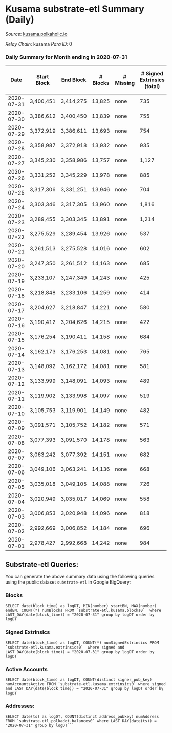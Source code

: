 # Kusama substrate-etl Summary (Daily)

_Source_: [kusama.polkaholic.io](https://kusama.polkaholic.io)

*Relay Chain*: kusama
*Para ID*: 0



### Daily Summary for Month ending in 2020-07-31


| Date | Start Block | End Block | # Blocks | # Missing | # Signed Extrinsics (total) | # Active Accounts | # Addresses with Balances | # Events | # Transfers | # XCM Transfers In | # XCM Transfers Out |
| ---- | ----------- | --------- | -------- | --------- | --------------------------- | ----------------- | ------------------------- | -------- | ----------- | ------------------ | ------------------- |
| 2020-07-31 | 3,400,451 | 3,414,275 | 13,825 | none  | 735 | 332 | 13,881 | 59,885 | 311 ($14,610,963.79) |   |   |
| 2020-07-30 | 3,386,612 | 3,400,450 | 13,839 | none  | 755 | 351 |  | 56,218 | 241 ($26,192,746.00) |   |   |
| 2020-07-29 | 3,372,919 | 3,386,611 | 13,693 | none  | 754 | 447 |  | 56,870 | 224 ($15,911,945.96) |   |   |
| 2020-07-28 | 3,358,987 | 3,372,918 | 13,932 | none  | 935 | 478 |  | 58,629 | 355 ($23,761,536.44) |   |   |
| 2020-07-27 | 3,345,230 | 3,358,986 | 13,757 | none  | 1,127 | 567 |  | 63,841 | 323 ($45,095,000.99) |   |   |
| 2020-07-26 | 3,331,252 | 3,345,229 | 13,978 | none  | 885 | 507 |  | 58,898 | 399 ($14,759,520.11) |   |   |
| 2020-07-25 | 3,317,306 | 3,331,251 | 13,946 | none  | 704 | 347 |  | 56,777 | 354 ($39,550,317.49) |   |   |
| 2020-07-24 | 3,303,346 | 3,317,305 | 13,960 | none  | 1,816 | 840 |  | 63,086 | 1,167 ($199,176,133.42) |   |   |
| 2020-07-23 | 3,289,455 | 3,303,345 | 13,891 | none  | 1,214 | 551 |  | 61,671 | 714 ($130,787,306.04) |   |   |
| 2020-07-22 | 3,275,529 | 3,289,454 | 13,926 | none  | 537 | 306 |  | 57,631 | 158 ($7,930,842.38) |   |   |
| 2020-07-21 | 3,261,513 | 3,275,528 | 14,016 | none  | 602 | 315 |  | 60,964 | 147 ($17,371,448.79) |   |   |
| 2020-07-20 | 3,247,350 | 3,261,512 | 14,163 | none  | 685 | 378 |  | 57,709 | 217 ($28,948,010.95) |   |   |
| 2020-07-19 | 3,233,107 | 3,247,349 | 14,243 | none  | 425 | 253 |  | 56,358 | 127 ($5,423,030.40) |   |   |
| 2020-07-18 | 3,218,848 | 3,233,106 | 14,259 | none  | 414 | 218 |  | 54,695 | 138 ($8,021,574.10) |   |   |
| 2020-07-17 | 3,204,627 | 3,218,847 | 14,221 | none  | 580 | 288 |  | 57,406 | 216 ($13,788,452.05) |   |   |
| 2020-07-16 | 3,190,412 | 3,204,626 | 14,215 | none  | 422 | 229 |  | 54,427 | 180 ($11,280,619.88) |   |   |
| 2020-07-15 | 3,176,254 | 3,190,411 | 14,158 | none  | 684 | 285 |  | 64,744 | 197 ($12,182,786.52) |   |   |
| 2020-07-14 | 3,162,173 | 3,176,253 | 14,081 | none  | 765 | 314 |  | 55,390 | 318 ($7,123,350.61) |   |   |
| 2020-07-13 | 3,148,092 | 3,162,172 | 14,081 | none  | 581 | 291 |  | 58,125 | 151 ($27,432,779.93) |   |   |
| 2020-07-12 | 3,133,999 | 3,148,091 | 14,093 | none  | 489 | 301 |  | 64,339 | 137 ($26,202,278.25) |   |   |
| 2020-07-11 | 3,119,902 | 3,133,998 | 14,097 | none  | 519 | 249 |  | 56,299 | 269 ($13,787,373.50) |   |   |
| 2020-07-10 | 3,105,753 | 3,119,901 | 14,149 | none  | 482 | 231 |  | 54,886 | 198 ($21,563,985.50) |   |   |
| 2020-07-09 | 3,091,571 | 3,105,752 | 14,182 | none  | 571 | 243 |  | 55,498 | 234 ($36,044,897.64) |   |   |
| 2020-07-08 | 3,077,393 | 3,091,570 | 14,178 | none  | 563 | 296 |  | 56,113 | 246 ($40,997,172.66) |   |   |
| 2020-07-07 | 3,063,242 | 3,077,392 | 14,151 | none  | 682 | 326 |  | 56,341 | 284 ($14,721,291.91) |   |   |
| 2020-07-06 | 3,049,106 | 3,063,241 | 14,136 | none  | 668 | 325 |  | 56,623 | 272 ($15,460,384.17) |   |   |
| 2020-07-05 | 3,035,018 | 3,049,105 | 14,088 | none  | 726 | 329 |  | 56,753 | 266 ($10,475,332.77) |   |   |
| 2020-07-04 | 3,020,949 | 3,035,017 | 14,069 | none  | 558 | 255 |  | 53,965 | 239 ($8,124,235.59) |   |   |
| 2020-07-03 | 3,006,853 | 3,020,948 | 14,096 | none  | 818 | 338 |  | 57,245 | 277 ($6,297,893.79) |   |   |
| 2020-07-02 | 2,992,669 | 3,006,852 | 14,184 | none  | 696 | 300 |  | 54,717 | 333 ($18,599,814.39) |   |   |
| 2020-07-01 | 2,978,427 | 2,992,668 | 14,242 | none  | 984 | 371 |  | 57,286 | 407 ($20,405,711.72) |   |   |

## Substrate-etl Queries:
You can generate the above summary data using the following queries using the public dataset `substrate-etl` in Google BigQuery:


### Blocks
```
SELECT date(block_time) as logDT, MIN(number) startBN, MAX(number) endBN, COUNT(*) numBlocks FROM `substrate-etl.kusama.blocks0`  where LAST_DAY(date(block_time)) = "2020-07-31" group by logDT order by logDT
```


### Signed Extrinsics
```
SELECT date(block_time) as logDT, COUNT(*) numSignedExtrinsics FROM `substrate-etl.kusama.extrinsics0`  where signed and LAST_DAY(date(block_time)) = "2020-07-31" group by logDT order by logDT
```


### Active Accounts
```
SELECT date(block_time) as logDT, COUNT(distinct signer_pub_key) numAccountsActive FROM `substrate-etl.kusama.extrinsics0` where signed and LAST_DAY(date(block_time)) = "2020-07-31" group by logDT order by logDT
```


### Addresses:
```
SELECT date(ts) as logDT, COUNT(distinct address_pubkey) numAddress FROM `substrate-etl.polkadot.balances0` where LAST_DAY(date(ts)) = "2020-07-31" group by logDT```

